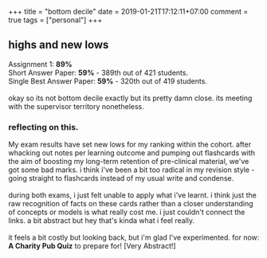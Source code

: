 +++
title = "bottom decile"
date = 2019-01-21T17:12:11+07:00
comment = true
tags = ["personal"]
+++

## highs and new lows
Assignment 1: **89%**
\
Short Answer Paper: **59%** - 389th out of 421 students.
\
Single Best Answer Paper: **59%** - 320th out of 419 students.
\
\
okay so its not bottom decile exactly but its pretty damn close. its meeting with the supervisor territory nonetheless.
### reflecting on this.

My exam results have set new lows for my ranking within the cohort. after whacking out notes per learning outcome and pumping out flashcards with the aim of boosting my long-term retention of pre-clinical material, we've got some bad marks. i think i've been a bit too radical in my revision style - going straight to flashcards instead of my usual write and condense.
\
\
during both exams, i just felt unable to apply what i've learnt. i think just the raw recognition of facts on these cards rather than a closer understanding of concepts or models is what really cost me. i just couldn't connect the links. a bit abstract but hey that's kinda what i feel really.
\
\
it feels a bit costly but looking back, but i'm glad I've experimented. for now: **A Charity Pub Quiz** to prepare for! [Very Abstract!]